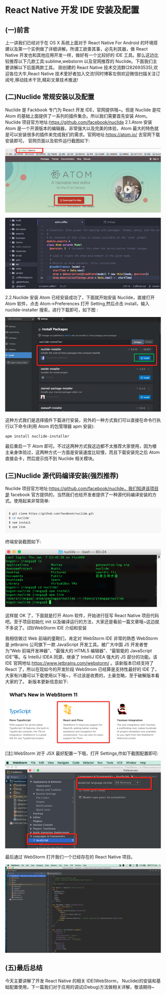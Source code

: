 # React Native 开发 IDE 安装及配置

## (一)前言
上一讲我们已经对于在 OS X 系统上面对于 React Native For Android 的环境搭建以及第一个实例做了详细讲解。所谓工欲善其事，必先利其器，做 React  Native 开发也和其他应用开发一样，做好有一个比较好的 IDE 工具。那么这边比较推荐以下几款工具:sublime,webstorm 以及官网推荐的 Nuclide。下面我们主要讲解以下后面两款工具。
刚创建的 React Native 技术交流群(282693535),欢迎各位大牛,React Native 技术爱好者加入交流!同时博客左侧欢迎微信扫描关注订阅号,移动技术干货,精彩文章技术推送!

## (二)Nuclide 常规安装以及配置
Nuclide 是 Fackbook 专门为 React 开发 IDE，官网提供哦~。但是 Nuclide 是哎 Atom 的基础上面提供了一系列的插件集合。所以我们需要首先安装 Atom。
Nuclide 项目官方地址:https://github.com/facebook/nuclide
2.1.Atom 安装
Atom 是一个开源版本的编辑器，非常强大以及完美的体验，Atom 最大的特色就是可以安装很多的插件来完成我们的需求。官网地址:https://atom.io/  去官网下载安装即可。
官网页面以及软件运行截图如下:

![](images/15.png)

![](images/16.png)

2.2.Nuclide 安装
Atom 已经安装成功了，下面就开始安装 Nuclide，直接打开 Atom 软件，点击 Atom->Preferences 打开 Setting,然后点击 install，输入 nuclide-installer 搜索，进行下载即可，如下图 :

![](images/17.png)

这种方式我们是选择插件下载进行安装，另外的一种方式我们可以直接在命令行执行以下命令(利用 Atom 的包管理器 apm 安装):

```
apm install nuclide-installer
```

最后重启一下 Atom 即可。不过这两种方式我这边都不太推荐大家使用，因为楼主亲身体验过，这两种方式一方面是安装速度比较慢，而且下载安装完之后 Atom 直接会卡，然后提示找不到 Nuclide 相关模块。           

## (三)Nuclide 源代码编译安装(强烈推荐)
Nuclide 项目官方地址:https://github.com/facebook/nuclide，我们知道该项目是 facebook 官方提供的，当然我们也给开发者提供了一种源代码编译安装的方式。使用起来非常简单:

![](images/18.png)

终端安装截图如下:

![](images/19.png)

这样就 OK 了，下面就是打开 Atom 软件，开始进行狂写 React Native 项目代码吧。至于项目初始化 init 以及编译运行的方法，大家还是看前一篇文章哦~这边就不多说了。(四)WebStorm IDE 介绍和安装

我相信做过 Web 前端的童鞋们，肯定对 WebStorm IDE 非常的熟悉 WebStorm 是 jetbrains 公司旗下一款 JavaScript 开发工具。被广大中国 JS 开发者誉为“Web 前端开发神器”、“最强大的 HTML5 编辑器”、“最智能的 JavaScript IDE”等。与 IntelliJ IDEA 同源，继承了 IntelliJ IDEA 强大的 JS 部分的功能。该 IDE 官网地址:https://www.jetbrains.com/webstorm/  。该新版本已经支持了 React 了，所以在现如今的开发阶段 WebStrom 已经算是支持性最好的 IDE 了，大家有兴趣可以下载使用以下哦~，不过该是收费的，土豪忽略，至于破解版本看大家的了。
新版本更新信息如下:

![](images/20.png)

[注]:WebStorm 对于 JSX 最好配置一下哦，打开 Settings,作如下截图配置即可:

![](images/21.png)

最后通过 WebStorm 打开我们一个已经存在的 React Native 项目。

![](images/22.png)

## (五)最后总结
今天主要讲解了开发 React Native 的相关 IDE(WebStorm， Nuclide)的安装和基础配置使用，下一篇我们对于应用的调试(Debug)方法做相关详解，敬请期待~